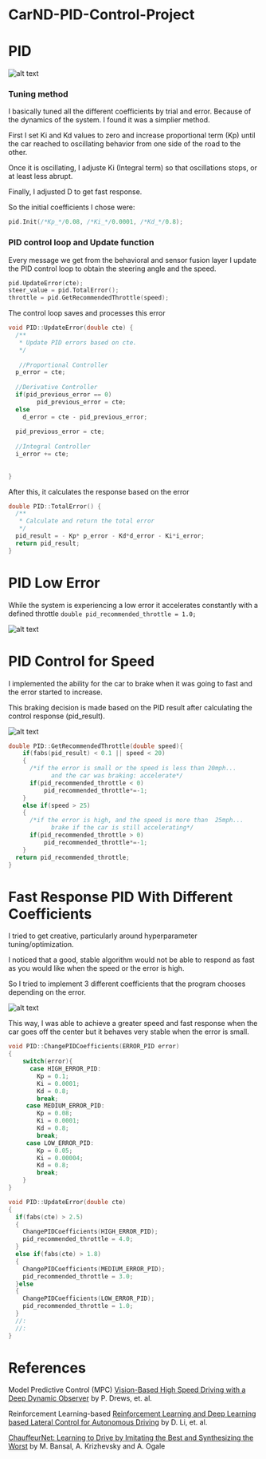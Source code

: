 # CarND-PID-Control-Project


[//]: # (Image References)

[image1]: ./images_result/pid.png "PID"
[image2]: ./images_result/PID_Breaking.png "PID Breaking"
[image3]: ./images_result/PID_differentCoeff.png "PID differentCoeff"
[image4]: ./images_result/PID_lowErrorAccel.png "PID lowErrorAccel"
[image5]: ./images_result/pidProcess.png "PID Process"



# PID
![alt text][image5]

### Tuning method

I basically tuned all the different coefficients by trial and error. 
Because of the dynamics of the system. I found it was a simplier method. 

First I set Ki and Kd values to zero and increase proportional term (Kp) until the car reached to oscillating behavior from one side of the road to the other. 

Once it is oscillating, I adjuste Ki (Integral term) so that oscillations stops, or at least less abrupt. 

Finally, I adjusted D to get fast response.

So the initial coefficients I chose were:
```Cpp
pid.Init(/*Kp_*/0.08, /*Ki_*/0.0001, /*Kd_*/0.8);
```
### PID control loop and Update function 

Every message we get from the behavioral and sensor fusion layer I update the PID control loop to obtain the steering angle and the speed.

```Cpp
pid.UpdateError(cte);
steer_value = pid.TotalError();
throttle = pid.GetRecommendedThrottle(speed);
```

The control loop saves and processes this error

```Cpp
void PID::UpdateError(double cte) {
  /**
   * Update PID errors based on cte.
   */ 
   
   //Proportional Controller
  p_error = cte;
  
  //Derivative Controller
  if(pid_previous_error == 0)
    	pid_previous_error = cte;
  else
  	d_error = cte - pid_previous_error;
	
  pid_previous_error = cte;
    
  //Integral Controller 
  i_error += cte;
  
  
}
```
After this, it calculates the response based on the error 

```Cpp
double PID::TotalError() {
  /**
   * Calculate and return the total error
   */
  pid_result = - Kp* p_error - Kd*d_error - Ki*i_error; 
  return pid_result;  
}
```

# PID Low Error

While the system is experiencing a low error it accelerates constantly with a defined throttle ```double pid_recommended_throttle = 1.0;```

![alt text][image4]

# PID Control for Speed

I implemented the ability for the car to brake when it was going to fast and the error started to increase.

This braking decision is made based on the PID result after calculating the control response (pid_result).

![alt text][image2]

```Cpp
double PID::GetRecommendedThrottle(double speed){
    if(fabs(pid_result) < 0.1 || speed < 20)
    {      
      /*if the error is small or the speed is less than 20mph...
      		and the car was braking: accelerate*/
      if(pid_recommended_throttle < 0)
          pid_recommended_throttle*=-1;
    }
    else if(speed > 25)
    {      
      /*if the error is high, and the speed is more than  25mph...
      		brake if the car is still accelerating*/     
      if(pid_recommended_throttle > 0)
          pid_recommended_throttle*=-1;
    }  
  return pid_recommended_throttle;
}
```

# Fast Response PID With Different Coefficients 

I tried to get creative, particularly around hyperparameter tuning/optimization. 

I noticed that a good, stable algorithm would not be able to respond as fast as you would like when the speed or the error is high.

So I tried to implement 3 different coefficients that the program chooses depending  on the error.

![alt text][image3]

This way, I was able to achieve a greater speed and fast response when the car goes off the center but it behaves very stable when the error is small.

```Cpp
void PID::ChangePIDCoefficients(ERROR_PID error)
{
	switch(error){
      case HIGH_ERROR_PID:
  		Kp = 0.1;
  		Ki = 0.0001;
  		Kd = 0.8;
    	break;    
     case MEDIUM_ERROR_PID: 	  
  		Kp = 0.08;
  		Ki = 0.0001;
  		Kd = 0.8;
        break;
     case LOW_ERROR_PID:
  		Kp = 0.05;
  		Ki = 0.00004;
  		Kd = 0.8; 
        break;
    }
}

void PID::UpdateError(double cte)
{  
  if(fabs(cte) > 2.5)
  {
    ChangePIDCoefficients(HIGH_ERROR_PID);    
    pid_recommended_throttle = 4.0;
  }
  else if(fabs(cte) > 1.8)
  {
    ChangePIDCoefficients(MEDIUM_ERROR_PID);    
    pid_recommended_throttle = 3.0;
  }else
  {
    ChangePIDCoefficients(LOW_ERROR_PID);    
    pid_recommended_throttle = 1.0;
  }
  //:
  //:
}
```

# References

Model Predictive Control (MPC) [Vision-Based High Speed Driving with a Deep Dynamic Observer](https://arxiv.org/abs/1812.02071) by P. Drews, et. al.

Reinforcement Learning-based [Reinforcement Learning and Deep Learning based Lateral Control for Autonomous Driving](https://arxiv.org/abs/1810.12778) by D. Li, et. al.

[ChauffeurNet: Learning to Drive by Imitating the Best and Synthesizing the Worst](https://arxiv.org/abs/1812.03079) by M. Bansal, A. Krizhevsky and A. Ogale

